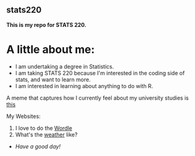 ## stats220
**This is my repo for STATS 220.**

# A little about me:

- I am undertaking a degree in Statistics.
- I am taking STATS 220 because I'm interested in the coding side of stats, and want to learn more.
- I am interested in learning about anything to do with R.

A meme that captures how I currently feel about my university studies is [this](https://tenor.com/en-GB/view/coffee-penguin-books-study-writing-gif-6371321956840724946)

My Websites:
1. I love to do the [Wordle](https://www.nytimes.com/games/wordle/index.html)
2. What's the [weather](https://www.metservice.com/towns-cities/regions/auckland/locations/auckland) like?
* *Have a good day!*
